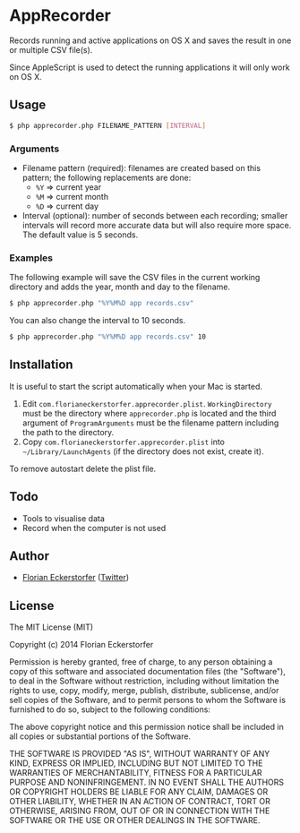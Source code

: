 AppRecorder
===========

Records running and active applications on OS X and saves the result in one or multiple CSV file(s).

Since AppleScript is used to detect the running applications it will only work on OS X.


Usage
-----

```bash
$ php apprecorder.php FILENAME_PATTERN [INTERVAL]
```

### Arguments
- Filename pattern (required): filenames are created based on this pattern; the following replacements are done:
    - `%Y` => current year
    - `%M` => current month
    - `%D` => current day
- Interval (optional): number of seconds between each recording; smaller intervals will record more accurate data but will also require more space. The default value is 5 seconds.

### Examples

The following example will save the CSV files in the current working directory and adds the year, month and day to the filename.

```bash
$ php apprecorder.php "%Y%M%D app records.csv"
```

You can also change the interval to 10 seconds.

```bash
$ php apprecorder.php "%Y%M%D app records.csv" 10
```


Installation
------------

It is useful to start the script automatically when your Mac is started.

1. Edit `com.florianeckerstorfer.apprecorder.plist`. `WorkingDirectory` must be the directory where `apprecorder.php` is located and the third argument of `ProgramArguments` must be the filename pattern including the path to the directory.
2. Copy `com.florianeckerstorfer.apprecorder.plist` into `~/Library/LaunchAgents` (if the directory does not exist, create it).

To remove autostart delete the plist file.


Todo
----

- Tools to visualise data
- Record when the computer is not used


Author
------

- [Florian Eckerstorfer](http://florian.ec) ([Twitter](http://twitter.com/Florian_))


License
-------

The MIT License (MIT)

Copyright (c) 2014 Florian Eckerstorfer

Permission is hereby granted, free of charge, to any person obtaining a copy
of this software and associated documentation files (the "Software"), to deal
in the Software without restriction, including without limitation the rights
to use, copy, modify, merge, publish, distribute, sublicense, and/or sell
copies of the Software, and to permit persons to whom the Software is
furnished to do so, subject to the following conditions:

The above copyright notice and this permission notice shall be included in
all copies or substantial portions of the Software.

THE SOFTWARE IS PROVIDED "AS IS", WITHOUT WARRANTY OF ANY KIND, EXPRESS OR
IMPLIED, INCLUDING BUT NOT LIMITED TO THE WARRANTIES OF MERCHANTABILITY,
FITNESS FOR A PARTICULAR PURPOSE AND NONINFRINGEMENT. IN NO EVENT SHALL THE
AUTHORS OR COPYRIGHT HOLDERS BE LIABLE FOR ANY CLAIM, DAMAGES OR OTHER
LIABILITY, WHETHER IN AN ACTION OF CONTRACT, TORT OR OTHERWISE, ARISING FROM,
OUT OF OR IN CONNECTION WITH THE SOFTWARE OR THE USE OR OTHER DEALINGS IN
THE SOFTWARE.

